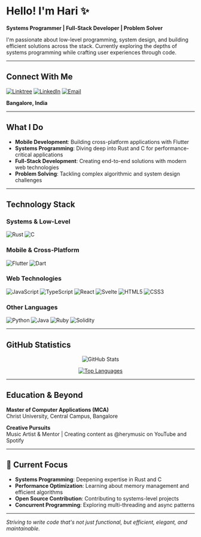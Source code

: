 # Hello! I'm Hari ✨

**Systems Programmer | Full-Stack Developer | Problem Solver**

I'm passionate about low-level programming, system design, and building efficient solutions across the stack. Currently exploring the depths of systems programming while crafting user experiences through code.

---

##  Connect With Me

[![Linktree](https://img.shields.io/badge/Linktree-1de9b6?style=for-the-badge&logo=linktree&logoColor=white)](https://linktr.ee/itwritshery)
[![LinkedIn](https://img.shields.io/badge/LinkedIn-0077B5?style=for-the-badge&logo=linkedin&logoColor=white)](https://www.linkedin.com/in/hari-prasad-43285a24a/)
[![Email](https://img.shields.io/badge/Email-D14836?style=for-the-badge&logo=gmail&logoColor=white)](mailto:hariprasadbk@proton.me)

**Bangalore, India**

---

## What I Do

- **Mobile Development**: Building cross-platform applications with Flutter
- **Systems Programming**: Diving deep into Rust and C for performance-critical applications
- **Full-Stack Development**: Creating end-to-end solutions with modern web technologies
- **Problem Solving**: Tackling complex algorithmic and system design challenges

---

## Technology Stack

### Systems & Low-Level
![Rust](https://img.shields.io/badge/Rust-000000?style=for-the-badge&logo=rust&logoColor=white)
![C](https://img.shields.io/badge/C-00599C?style=for-the-badge&logo=c&logoColor=white)

### Mobile & Cross-Platform
![Flutter](https://img.shields.io/badge/Flutter-02569B?style=for-the-badge&logo=flutter&logoColor=white)
![Dart](https://img.shields.io/badge/Dart-0175C2?style=for-the-badge&logo=dart&logoColor=white)

### Web Technologies
![JavaScript](https://img.shields.io/badge/JavaScript-F7DF1E?style=for-the-badge&logo=javascript&logoColor=black)
![TypeScript](https://img.shields.io/badge/TypeScript-007ACC?style=for-the-badge&logo=typescript&logoColor=white)
![React](https://img.shields.io/badge/React-20232A?style=for-the-badge&logo=react&logoColor=61DAFB)
![Svelte](https://img.shields.io/badge/Svelte-4A4A55?style=for-the-badge&logo=svelte&logoColor=FF3E00)
![HTML5](https://img.shields.io/badge/HTML5-E34F26?style=for-the-badge&logo=html5&logoColor=white)
![CSS3](https://img.shields.io/badge/CSS3-1572B6?style=for-the-badge&logo=css3&logoColor=white)

### Other Languages
![Python](https://img.shields.io/badge/Python-3776AB?style=for-the-badge&logo=python&logoColor=white)
![Java](https://img.shields.io/badge/Java-ED8B00?style=for-the-badge&logo=openjdk&logoColor=white)
![Ruby](https://img.shields.io/badge/Ruby-CC342D?style=for-the-badge&logo=ruby&logoColor=white)
![Solidity](https://img.shields.io/badge/Solidity-363636?style=for-the-badge&logo=solidity&logoColor=white)

---

## GitHub Statistics

<div align="center">

![GitHub Stats](https://streak-stats.demolab.com?user=itcodehery&theme=dark&hide_border=true)

[![Top Languages](https://github-readme-stats.vercel.app/api/top-langs/?username=itcodehery&layout=compact&theme=dark&hide_border=true&bg_color=0D1117&hide=python,shaderlab,cmake,cython,C%2B%2B)](https://github.com/anuraghazra/github-readme-stats)

</div>

---

## Education & Beyond

**Master of Computer Applications (MCA)**  
Christ University, Central Campus, Bangalore

**Creative Pursuits**  
Music Artist & Mentor | Creating content as @herymusic on YouTube and Spotify

---

## 🌱 Current Focus

- **Systems Programming**: Deepening expertise in Rust and C
- **Performance Optimization**: Learning about memory management and efficient algorithms
- **Open Source Contribution**: Contributing to systems-level projects
- **Concurrent Programming**: Exploring multi-threading and async patterns

---

*Striving to write code that's not just functional, but efficient, elegant, and maintainable.*
